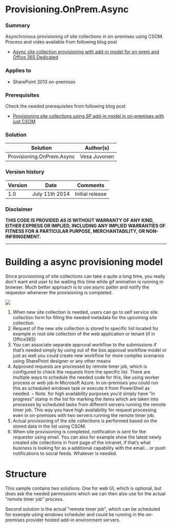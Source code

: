 # Provisioning.OnPrem.Async #

### Summary ###
Asynchronous provisioning of site collections in on-premises using CSOM. Process and video available from following blog post
- [Async site collection provisioning with add-in model for on-prem and Office 365 Dedicated](http://blogs.msdn.com/b/vesku/archive/2014/08/29/async-site-collection-provisioning-with-app-model-for-on-prem-and-office-365-dedicated.aspx "Async site collection provisioning with app model for on-prem and Office 365 Dedicated")

### Applies to ###

-  SharePoint 2013 on-premises


### Prerequisites ###
Check the needed prerequisites from following blog post
- [Provisioning site collections using SP add-in model in on-premises with just CSOM](http://blogs.msdn.com/b/vesku/archive/2014/06/09/provisioning-site-collections-using-sp-app-model-in-on-premises-with-just-csom.aspx "Provisioning site collections using SP App model in on-premises with just CSOM")

### Solution ###
Solution | Author(s)
---------|----------
Provisioning.OnPrem.Async | Vesa Juvonen

### Version history ###
Version  | Date | Comments
---------| -----| --------
1.0  | July 11th 2014 | Initial release

### Disclaimer ###
**THIS CODE IS PROVIDED *AS IS* WITHOUT WARRANTY OF ANY KIND, EITHER EXPRESS OR IMPLIED, INCLUDING ANY IMPLIED WARRANTIES OF FITNESS FOR A PARTICULAR PURPOSE, MERCHANTABILITY, OR NON-INFRINGEMENT.**


----------

# Building a async provisioning model #
Since provisioning of site collections can take a quite a long time, you really don't want end user to be waiting this time while gif animation is running in browser. Much better approach is to use async patter and notify the requestor whenever the provisioning is completed.

![](http://blogs.msdn.com/cfs-file.ashx/__key/communityserver-blogs-components-weblogfiles/00-00-00-81-08-metablogapi/6644.image_5F00_505B73EC.png)

1. When new site collection is needed, users can go to self service site collection form for filling the needed metadata for the upcoming site collection. 
1. Request of the new site collection is stored to specific list located for example in root site collection of the web application or tenant (if in Office365) 
1. You can associate separate approval workflow to the submissions if that’s needed simply by using out of the box approval workflow model or just as well you could create new workflow for more complex scenarios using SharePoint designer or any other means 
1. Approved requests are processed by remote timer job, which is configured to check the requests from the specific list. There are multiple ways to schedule the needed code for this, like using worker process or web job in Microsoft Azure. In on-premises you could run this as scheduled windows task or execute it from PowerShell as needed. ◦ Note. for high availability purposes you’d simply have “in progress” stamp in the list for marking the items which are taken into processes by scheduled tasks from different servers running the remote timer job. This way you have high availability for request processing even in on-premises with two servers running the remote timer job.
1. Actual provisioning of the site collections is performed based on the stored data in the list using CSOM. 
1. When site provisioning is completed, notification is sent for the requestor using email. You can also for example show the latest newly created site collections in front page of the intranet, if that’s what business is looking for as a additional capability with the email… or push notifications to social feeds. Whatever is needed.

 
# Structure #
This sample contains two solutions. One for web UI, which is optional, but does ask the needed permissions which we can then also use for the actual "remote timer job" process.

Second solution is the actual "remote timer job", which can be scheduled for example using windows scheduler and could be running in the on-premises provider hosted add-in environment servers.
